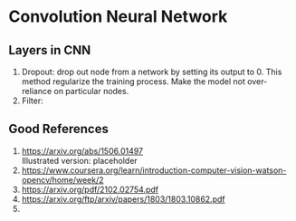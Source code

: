 # Convolution Neural Network

## Layers in CNN

1. Dropout: drop out node from a network by setting its output to 0. This method regularize the training process. Make the model not over-reliance on particular nodes.
2. Filter: 


## Good References
1. https://arxiv.org/abs/1506.01497  
    Illustrated version: placeholder  
2. https://www.coursera.org/learn/introduction-computer-vision-watson-opencv/home/week/2
3. https://arxiv.org/pdf/2102.02754.pdf
4. https://arxiv.org/ftp/arxiv/papers/1803/1803.10862.pdf
5. 